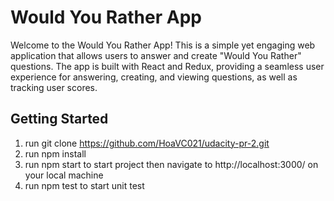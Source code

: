 
# Would You Rather App

Welcome to the Would You Rather App! This is a simple yet engaging web application that allows users to answer and create "Would You Rather" questions. The app is built with React and Redux, providing a seamless user experience for answering, creating, and viewing questions, as well as tracking user scores.

## Getting Started

1. run git clone https://github.com/HoaVC021/udacity-pr-2.git
2. run npm install 
3. run npm start to start project then navigate to http://localhost:3000/ on your local machine
4. run npm test to start unit test

